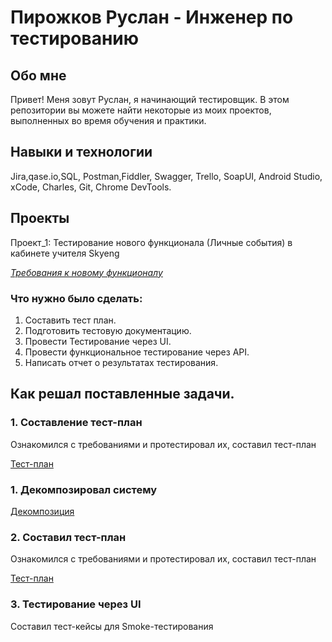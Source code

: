 # Пирожков Руслан - Инженер по тестированию

## Обо мне
Привет! Меня зовут Руслан, я начинающий тестировщик.
В этом репозитории вы можете найти некоторые из моих проектов, выполненных во время обучения и практики.

## Навыки и технологии
Jira,qase.io,SQL, Postman,Fiddler, Swagger, Trello,
SoapUI, Android Studio, xCode, Charles, Git, Chrome DevTools.

## Проекты
Проект_1: Тестирование нового функционала (Личные события) в кабинете учителя Skyeng

_[Требования к новому функционалу](/documents/requirements.md)_

### Что нужно было сделать:
1. Составить тест план.
2. Подготовить тестовую документацию.
3. Провести Тестирование через UI.
4. Провести функциональное тестирование через API.
5. Написать отчет о результатах тестирования.

## Как решал поставленные задачи.

### 1. Составление тест-план

Ознакомился с требованиями и протестировал их, составил тест-план

[Тест-план](https://github.com/RuslanPir/QA_Ingener_portfolio/blob/main/documents/test-plan.md)




### 1. Декомпозировал систему

[Декомпозиция](https://miro.com/app/board/uXjVPl3BZy8=/?share_link_id=382124920475)

### 2. Составил тест-план

Ознакомился с требованиями и протестировал их, составил тест-план

[Тест-план](https://github.com/RuslanPir/QA_Ingener_portfolio/blob/main/documents/test-plan.md)

### 3. Тестирование через UI

Составил тест-кейсы для Smoke-тестирования
